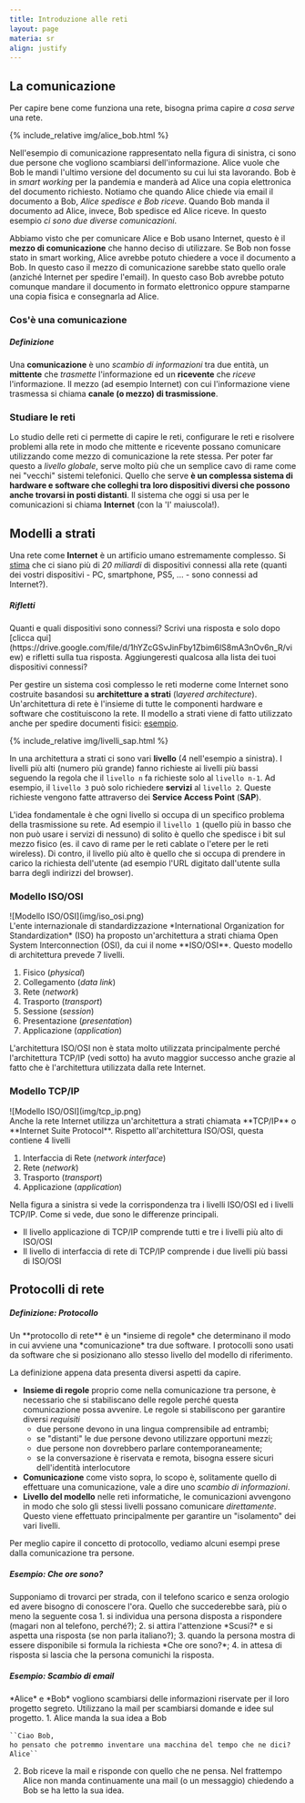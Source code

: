 ```yaml
---
title: Introduzione alle reti
layout: page
materia: sr
align: justify
---
```


## La comunicazione
Per capire bene come funziona una rete, bisogna prima capire *a cosa serve* una rete. 


<div class="row">
<div class="col-6">
{% include_relative img/alice_bob.html %}
</div>
<div class="col-6" markdown="1">

Nell'esempio di comunicazione rappresentato nella figura di sinistra, ci sono due persone che vogliono scambiarsi dell'informazione. Alice vuole che Bob le mandi l'ultimo versione del documento su cui lui sta lavorando. Bob è in *smart working* per la pandemia e manderà ad Alice una copia elettronica del documento richiesto. Notiamo che quando Alice chiede via email il documento a Bob, *Alice spedisce e Bob riceve*. Quando Bob manda il documento ad Alice, invece, Bob spedisce ed Alice riceve. In questo esempio *ci sono due diverse comunicazioni*.

Abbiamo visto che per comunicare Alice e Bob usano Internet, questo è il <strong class="text-alert">mezzo di comunicazione</strong> che hanno deciso di utilizzare. Se Bob non fosse stato in smart working, Alice avrebbe potuto chiedere a voce il documento a Bob. In questo caso il mezzo di comunicazione sarebbe stato quello orale (anziché Internet per spedire l'email). In questo caso Bob avrebbe potuto comunque mandare il documento in formato elettronico oppure stamparne una copia fisica e consegnarla ad Alice.
</div>
</div>

### Cos'è una comunicazione
<div class="alert alert-primary" markdown="1">
<h5 class="no_toc"><i class="bi bi-journal-text"></i> Definizione</h5>

Una **comunicazione** è uno *scambio di informazioni* tra due entità, un **mittente** che *trasmette* l'informazione ed un **ricevente** che *riceve* l'informazione. Il mezzo (ad esempio Internet) con cui l'informazione viene trasmessa si chiama **canale (o mezzo) di trasmissione**.
</div>

### Studiare le reti
Lo studio delle reti ci permette di capire le reti, configurare le reti e risolvere problemi alla rete in modo che mittente e ricevente possano comunicare utilizzando come mezzo di comunicazione la rete stessa. Per poter far questo a *livello globale*, serve molto più che un semplice cavo di rame come nei "vecchi" sistemi telefonici. Quello che serve **è un complessa sistema di hardware e software che colleghi tra loro dispositivi diversi che possono anche trovarsi in posti distanti**. Il sistema che oggi si usa per le comunicazioni si chiama <strong class="text-danger">Internet</strong> (con la 'I' maiuscola!).

## Modelli a strati
Una rete come **Internet** è un artificio umano estremamente complesso. Si [stima](https://techjury.net/blog/how-many-iot-devices-are-there/) che ci siano più di *20 miliardi* di dispositivi connessi alla rete (quanti dei vostri dispositivi - PC, smartphone, PS5, ... - sono connessi ad Internet?). 

<div class="alert alert-success" markdown="1">
<h5 class="no_toc"><i class="bi bi-lightbulb"></i> Rifletti</h5>
Quanti e quali dispositivi sono connessi? Scrivi una risposta e solo dopo [clicca qui](https://drive.google.com/file/d/1hYZcGSvJinFby1Zbim6lS8mA3nOv6n_R/view) e rifletti sulla tua risposta. Aggiungeresti qualcosa alla lista dei tuoi dispositivi connessi?
</div>


Per gestire un sistema così complesso le reti moderne come Internet sono costruite basandosi su **architetture a strati** (l*ayered architecture*). Un'architettura di rete è l'insieme di tutte le componenti hardware e software che costituiscono la rete.
Il modello a strati viene di fatto utilizzato anche per spedire documenti fisici: [esempio](mail_encapsulation.html).

<div class="mb-5 row">
<div class="col-4" markdown="1">
{% include_relative img/livelli_sap.html %}
</div>
<div class="col-8" markdown="1">

In una architettura a strati ci sono vari **livello** (4 nell'esempio a sinistra). I livelli più alti (numero più grande) fanno richieste ai livelli più bassi seguendo la regola che il ``livello n`` fa richieste solo al ``livello n-1``. Ad esempio, il ``livello 3`` può solo richiedere **servizi** al ``livello 2``. Queste richieste vengono fatte attraverso dei **Service Access Point** (**SAP**).

L'idea fondamentale è che ogni livello si occupa di un specifico problema della trasmissione su rete. Ad esempio il ``livello 1`` (quello più in basso che non può usare i servizi di nessuno) di solito è quello che spedisce i bit sul mezzo fisico (es. il cavo di rame per le reti cablate o l'etere per le reti wireless). Di contro, il livello più alto è quello che si occupa di prendere in carico la richiesta dell'utente (ad esempio l'URL digitato dall'utente sulla barra degli indirizzi del browser). 
</div>
</div>

### Modello ISO/OSI
<div class="row">
<div class="col-4" markdown="1">
![Modello ISO/OSI](img/iso_osi.png)
</div>
<div class="col-8" markdown="1">
L'ente internazionale di standardizzazione *International Organization for Standardization* (ISO) ha proposto un'architettura a strati chiama Open System Interconnection (OSI), da cui il nome **ISO/OSI**. Questo modello di architettura prevede 7 livelli.

1. Fisico (*physical*)
2. Collegamento (*data link*)
3. Rete (*network*)
4. Trasporto (*transport*)
5. Sessione (*session*)
6. Presentazione (*presentation*) 
7. Applicazione (*application*)

L'architettura ISO/OSI non è stata molto utilizzata principalmente perché l'architettura TCP/IP (vedi sotto) ha avuto maggior successo anche grazie al fatto che è l'architettura utilizzata dalla rete Internet.
</div>
</div>

### Modello TCP/IP
<div class="row mb-5">
<div class="col-4" markdown="1">
![Modello ISO/OSI](img/tcp_ip.png)
</div>
<div class="col-8" markdown="1">
Anche la rete Internet utilizza un'architettura a strati chiamata **TCP/IP** o **Internet Suite Protocol**. Rispetto all'architettura ISO/OSI, questa contiene 4 livelli

1. Interfaccia di Rete (*network interface*)
2. Rete (*network*)
3. Trasporto (*transport*)
4. Applicazione (*application*)

Nella figura a sinistra si vede la corrispondenza tra i livelli ISO/OSI ed i livelli TCP/IP. Come si vede, due sono le differenze principali.

* Il livello applicazione di TCP/IP comprende tutti e tre i livelli più alto di ISO/OSI
* Il livello di interfaccia di rete di TCP/IP comprende i due livelli più bassi di ISO/OSI
</div>
</div>

## Protocolli di rete

<div class="alert alert-primary" markdown="1">
<h5 class="no_toc"><i class="bi bi-journal-text"></i> Definizione: Protocollo</h5>
Un **protocollo di rete** è un *insieme di regole* che determinano il modo in cui avviene una
*comunicazione* tra due software. I protocolli sono usati da software che si posizionano allo
stesso livello del modello di riferimento.
</div>

La definizione appena data presenta diversi aspetti da capire.
* **Insieme di regole** proprio come nella comunicazione tra persone, è necessario che si
stabiliscano delle regole perché questa comunicazione possa avvenire. Le regole si stabiliscono
per garantire diversi *requisiti*
    * due persone devono in una lingua comprensibile ad entrambi;
    * se "distanti" le due persone devono utilizzare opportuni mezzi;
    * due persone non dovrebbero parlare contemporaneamente;
    * se la conversazione è riservata e remota, bisogna essere sicuri dell'identità interlocutore
* **Comunicazione** come visto sopra, lo scopo è, solitamente quello di effettuare una comunicazione,
vale a dire uno *scambio di informazioni*.
* **Livello del modello** nelle reti informatiche, le comunicazioni avvengono in modo che solo
gli stessi livelli possano comunicare *direttamente*. Questo viene effettuato principalmente per
garantire un "isolamento" dei vari livelli.

Per meglio capire il concetto di protocollo, vediamo alcuni esempi prese dalla comunicazione tra
persone.

<div class="alert alert-primary" markdown="1">
<h5 class="no_toc"><i class="bi bi-journal-code"></i> Esempio: Che ore sono?</h5>
Supponiamo di trovarci per strada, con il telefono scarico e senza orologio ed avere
bisogno di conoscere l'ora. Quello che succederebbe sarà, più o meno la seguente cosa
1. si individua una persona disposta a rispondere (magari non al telefono, perché?);
2. si attira l'attenzione *Scusi?* e si aspetta una risposta (se non parla italiano?);
3. quando la persona mostra di essere disponibile si formula la richiesta *Che ore sono?*;
4. in attesa di risposta si lascia che la persona comunichi la risposta.
</div>

<div class="alert alert-primary" markdown="1">
<h5 class="no_toc"><i class="bi bi-journal-code"></i> Esempio: Scambio di email</h5>
*Alice* e *Bob* vogliono scambiarsi delle informazioni riservate per il loro progetto
segreto. Utilizzano la mail per scambiarsi domande e idee sul progetto. 
1. Alice manda la sua idea a Bob 

    ``Ciao Bob, 
    ho pensato che potremmo inventare una macchina del tempo che ne dici?
    Alice``

2. Bob riceve la mail e risponde con quello che ne pensa. Nel frattempo Alice non
manda continuamente una mail (o un messaggio) chiedendo a Bob se ha letto la sua
idea.
</div>
